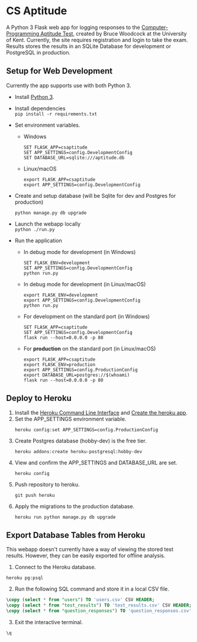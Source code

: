 CS Aptitude
================

A Python 3 Flask web app for logging responses to the [Computer-Programming Aptitude Test](https://www.kent.ac.uk/ces/tests/computer-test.html), created by Bruce Woodcock at the University of Kent. Currently, the site requires registration and login to take the exam. Results stores the results in an SQLite Database for development or PostgreSQL in production.

## Setup for Web Development

Currently the app supports use with both Python 3.

* Install [Python 3](https://www.python.org/downloads/).

* Install dependencies  
  `pip install -r requirements.txt`

* Set environment variables.
  - Windows  
    ```batch
    SET FLASK_APP=csaptitude
    SET APP_SETTINGS=config.DevelopmentConfig
    SET DATABASE_URL=sqlite:///aptitude.db
    ```

  - Linux/macOS  
    ```shell
    export FLASK_APP=csaptitude
    export APP_SETTINGS=config.DevelopmentConfig
    ```
  
* Create and setup database (will be Sqlite for dev and Postgres for production)
  ```
  python manage.py db upgrade
  ```

* Launch the webapp locally  
  `python ./run.py`

* Run the application
  - In debug mode for development (in Windows)  
    ```batch
    SET FLASK_ENV=development
    SET APP_SETTINGS=config.DevelopmentConfig
    python run.py
    ```

  - In debug mode for development (in Linux/macOS)  
    ```shell
    export FLASK_ENV=development
    export APP_SETTINGS=config.DevelopmentConfig
    python run.py
    ```

  - For development on the standard port (in Windows)  
    ```batch
    SET FLASK_APP=csaptitude
    SET APP_SETTINGS=config.DevelopmentConfig
    flask run --host=0.0.0.0 -p 80
    ```

  - For **production** on the standard port (in Linux/macOS)  
    ```shell
    export FLASK_APP=csaptitude
    export FLASK_ENV=production
    export APP_SETTINGS=config.ProductionConfig
    export DATABASE_URL=postgres://$(whoami)
    flask run --host=0.0.0.0 -p 80
    ```

## Deploy to Heroku

1.  Install the [Heroku Command Line Interface](https://devcenter.heroku.com/articles/heroku-cli#download-and-install) and [Create the heroku app](https://devcenter.heroku.com/articles/creating-apps).
2.  Set the APP_SETTINGS environment variable.  
    ```shell
    heroku config:set APP_SETTINGS=config.ProductionConfig
    ```
3.  Create Postgres database (hobby-dev) is the free tier.  
    ```
    heroku addons:create heroku-postgresql:hobby-dev
    ```
4.  View and confirm the APP_SETTINGS and DATABASE_URL are set.  
    ```shell
    heroku config
    ```
5.  Push repository to heroku.  
    ```shell
    git push heroku
    ```
6.  Apply the migrations to the production database.  
    ```shell
    heroku run python manage.py db upgrade
    ```

## Export Database Tables from Heroku

This webapp doesn't currently have a way of viewing the stored test results. However, they can be easily exported for offline analysis.

1.  Connect to the Heroku database.  
  ```
  heroku pg:psql
  ```

2.  Run the following SQL command and store it in a local CSV file.  
  ```sql
  \copy (select * from "users") TO 'users.csv' CSV HEADER;
  \copy (select * from "test_results") TO 'test_results.csv' CSV HEADER;
  \copy (select * from "question_responses") TO 'question_responses.csv' CSV HEADER;
  ```

3.  Exit the interactive terminal.  
  ```
  \q
  ```
